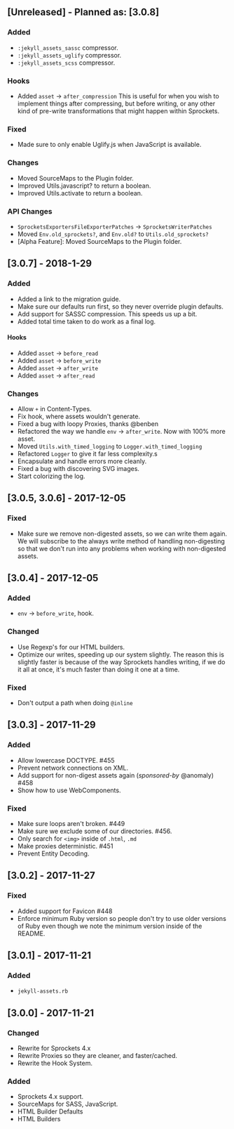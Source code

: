 ## [Unreleased] - Planned as: [3.0.8]
### Added
- `:jekyll_assets_sassc` compressor.
- `:jekyll_assets_uglify` compressor.
- `:jekyll_assets_scss` compressor.

### Hooks
- Added `asset` -> `after_compression`
  This is useful for when you wish to implement things after compressing,
  but before writing, or any other kind of pre-write transformations that might
  happen within Sprockets.

### Fixed
- Made sure to only enable Uglify.js when JavaScript is available.

### Changes
- Moved SourceMaps to the Plugin folder.
- Improved Utils.javascript? to return a boolean.
- Improved Utils.activate to return a boolean.

### API Changes
- `SprocketsExportersFileExporterPatches` -> `SprocketsWriterPatches`
- Moved `Env.old_sprockets?`, and `Env.old?` to `Utils.old_sprockets?`
- [Alpha Feature]: Moved SourceMaps to the Plugin folder.

## [3.0.7] - 2018-1-29
### Added

- Added a link to the migration guide.
- Make sure our defaults run first, so they never override plugin defaults.
- Add support for SASSC compression.  This speeds us up a bit.
- Added total time taken to do work as a final log.

#### Hooks
- Added `asset` -> `before_read`
- Added `asset` -> `before_write`
- Added `asset` -> `after_write`
- Added `asset` -> `after_read`

### Changes

- Allow `+` in Content-Types.
- Fix hook, where assets wouldn't generate.
- Fixed a bug with loopy Proxies, thanks @benben
- Refactored the way we handle `env` -> `after_write`. Now with 100% more asset.
- Moved `Utils.with_timed_logging` to `Logger.with_timed_logging`
- Refactored `Logger` to give it far less complexity.s
- Encapsulate and handle errors more cleanly.
- Fixed a bug with discovering SVG images.
- Start colorizing the log.

## [3.0.5, 3.0.6] - 2017-12-05
### Fixed

- Make sure we remove non-digested assets, so we can write them again.  We
  will subscribe to the always write method of handling non-digesting so that
  we don't run into any problems when working with non-digested assets.

## [3.0.4] - 2017-12-05
### Added

- `env` -> `before_write`, hook.

### Changed

- Use Regexp's for our HTML builders.
- Optimize our writes, speeding up our system slightly.  The reason this is
  slightly faster is because of the way Sprockets handles writing, if we do
  it all at once, it's much faster than doing it one at a time.

### Fixed

- Don't output a path when doing `@inline`


## [3.0.3] - 2017-11-29
### Added

- Allow lowercase DOCTYPE. #455
- Prevent network connections on XML.
- Add support for non-digest assets again (*sponsored-by* @anomaly) #458
- Show how to use WebComponents.

### Fixed

- Make sure loops aren't broken. #449
- Make sure we exclude some of our directories. #456.
- Only search for `<img>` inside of `.html`, `.md`
- Make proxies deterministic. #451
- Prevent Entity Decoding.

## [3.0.2] - 2017-11-27
### Fixed

- Added support for Favicon #448
- Enforce minimum Ruby version so people don't try to use older versions
  of Ruby even though we note the minimum version inside of the README.

## [3.0.1] - 2017-11-21
### Added

- `jekyll-assets.rb`

## [3.0.0] - 2017-11-21
### Changed

- Rewrite for Sprockets 4.x
- Rewrite Proxies so they are cleaner, and faster/cached.
- Rewrite the Hook System.

### Added

- Sprockets 4.x support.
- SourceMaps for SASS, JavaScript.
- HTML Builder Defaults
- HTML Builders
